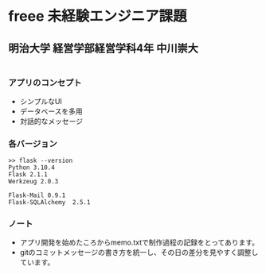 # freee 未経験エンジニア課題

## 明治大学 経営学部経営学科4年 中川崇大  

### <br>アプリのコンセプト
 
* シンプルなUI
* データベースを多用
* 対話的なメッセージ

### 各バージョン
```
>> flask --version
Python 3.10.4
Flask 2.1.1
Werkzeug 2.0.3

Flask-Mail 0.9.1
Flask-SQLAlchemy  2.5.1
```

### ノート
* アプリ開発を始めたころからmemo.txtで制作過程の記録をとってあります。
* gitのコミットメッセージの書き方を統一し、その日の差分を見やすく調整しています。